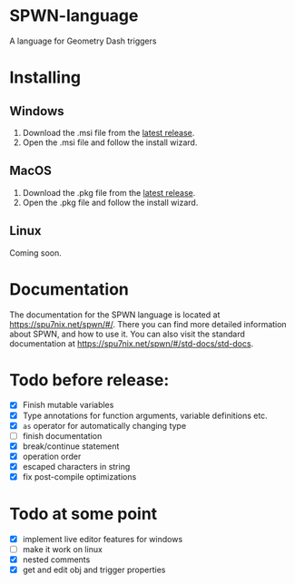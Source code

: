 # SPWN-language

A language for Geometry Dash triggers

# Installing

## Windows
1. Download the .msi file from the [latest release](https://github.com/Spu7Nix/SPWN-language/releases).
2. Open the .msi file and follow the install wizard.

## MacOS
1. Download the .pkg file from the [latest release](https://github.com/Spu7Nix/SPWN-language/releases).
2. Open the .pkg file and follow the install wizard.

## Linux
Coming soon.

# Documentation

The documentation for the SPWN language is located at https://spu7nix.net/spwn/#/. There you can find more detailed information about SPWN, and how to use it. You can also visit the standard documentation at https://spu7nix.net/spwn/#/std-docs/std-docs.

# Todo before release:

- [x] Finish mutable variables
- [x] Type annotations for function arguments, variable definitions etc.
- [x] `as` operator for automatically changing type
- [ ] finish documentation
- [x] break/continue statement
- [x] operation order
- [x] escaped characters in string
- [x] fix post-compile optimizations

# Todo at some point

- [x] implement live editor features for windows
- [ ] make it work on linux
- [x] nested comments
- [x] get and edit obj and trigger properties
